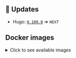<!-- ## :loudspeaker: Breaking changes

*Nothing* -->


<!-- ## :tada: Features

*Nothing* -->


<!-- ## :bug: Fixes

*Nothing* -->


## :heartbeat: Updates

* Hugo: [`0.109.0`](https://github.com/pixxelfragger/devcontainer-hugo/releases/tag/0.109.0) => `NEXT`

## Docker images

<details>
<summary>Click to see available images</summary>

This release is available from Docker Hub as project `pixxelfragger/devcontainer-hugo` with the following tags:

| Alias tags                   | Version specific tags                      |
| ---------------------------- | ------------------------------------------ |
| `busybox`, `latest`          | `NEXT-busybox`, `NEXT`                     |
| `alpine`                     | `NEXT-alpine`                              |
| `asciidoctor`                | `NEXT-asciidoctor`                         |
| `pandoc`                     | `NEXT-pandoc`                              |
| `ext-alpine`                 | `NEXT-ext-alpine`                          |
| `ext-asciidoctor`            | `NEXT-ext-asciidoctor`                     |
| `ext-pandoc`                 | `NEXT-ext-pandoc`                          |
| `debian`                     | `NEXT-debian`                              |
| `ext-debian`, `ext`, `latest-ext` | `NEXT-ext-debian`, `NEXT-ext`         |
| `ubuntu`                     | `NEXT-ubuntu`                            |
| `ext-ubuntu`                 | `NEXT-ext-ubuntu`                        |
</details>